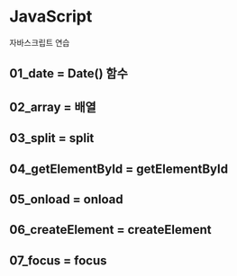 # JavaScript  
자바스크립트 연습  

## 01_date = Date() 함수  
## 02_array = 배열  
## 03_split = split  
## 04_getElementById = getElementById  
## 05_onload = onload  
## 06_createElement = createElement  
## 07_focus = focus  
